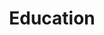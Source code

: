 ---
title: Education

# Listing view
view: compact
active: true

# Optional banner image (relative to `assets/media/` folder).
banner:
  caption: ''
  image: ''
---